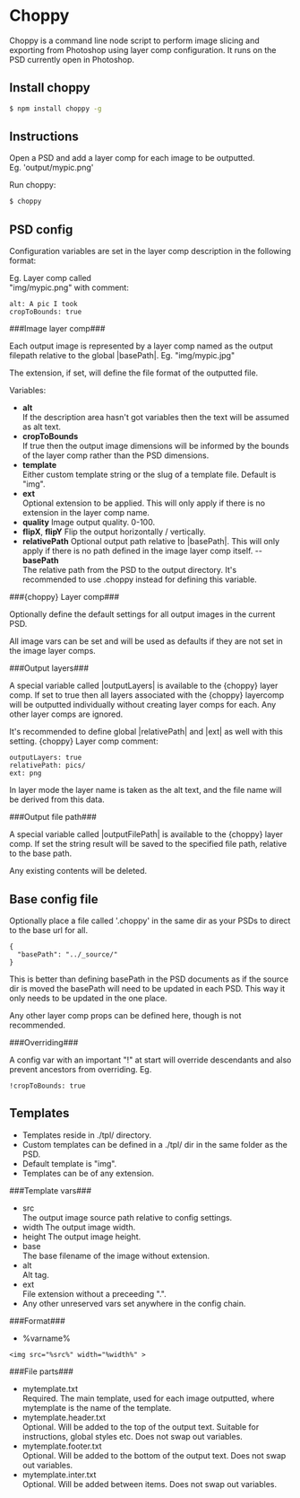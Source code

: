 Choppy
======

Choppy is a command line node script to perform image slicing and exporting from Photoshop 
using layer comp configuration. It runs on the PSD currently open in Photoshop.

Install choppy
--------------

```bash
$ npm install choppy -g
```

Instructions
------------

Open a PSD and add a layer comp for each image to be outputted.  
Eg. 'output/mypic.png'

Run choppy:
```bash
$ choppy
```

PSD config
----------

Configuration variables are set in the layer comp description in the following format:  

Eg. Layer comp called  
"img/mypic.png" with comment:
```
alt: A pic I took
cropToBounds: true
```

###Image layer comp###

Each output image is represented by a layer comp named as the output filepath relative
to the global |basePath|. Eg. "img/mypic.jpg" 

The extension, if set, will define the file format of the outputted file.

Variables:
- **alt**  
If the description area hasn't got variables then the text will be assumed as alt text.
- **cropToBounds**  
If true then the output image dimensions will be informed by the bounds of the layer comp 
rather than the PSD dimensions.
- **template**  
Either custom template string or the slug of a template file. Default is "img".
- **ext**  
Optional extension to be applied. This will only apply if there is no extension in the 
layer comp name.
- **quality**
Image output quality. 0-100.
- **flipX**, **flipY**
Flip the output horizontally / vertically.
- **relativePath**
Optional output path relative to |basePath|. This will only apply if there is no path
defined in the image layer comp itself.
-- **basePath**  
The relative path from the PSD to the output directory. 
It's recommended to use .choppy instead for defining this variable.

###{choppy} Layer comp###

Optionally define the default settings for all output images in the current PSD. 

All image vars can be set and will be used as defaults if they are not set in the image
layer comps.

###Output layers###

A special variable called |outputLayers| is available to the {choppy} layer comp. If set to true
then all layers associated with the {choppy} layercomp will be outputted 
individually without creating layer comps for each. Any other layer comps are ignored.

It's recommended to define global |relativePath| and |ext| as well with this setting.
{choppy} Layer comp comment:
```
outputLayers: true
relativePath: pics/
ext: png
```

In layer mode the layer name is taken as the alt text, and the file name will be derived 
from this data.

###Output file path###

A special variable called |outputFilePath| is available to the {choppy} layer comp. If 
set the string result will be saved to the specified file path, relative to the base path.

Any existing contents will be deleted.

Base config file
----------------

Optionally place a file called '.choppy' in the same dir as your PSDs to direct to the base
url for all. 

```
{
  "basePath": "../_source/"
}
```
This is better than defining basePath in the PSD documents as if the source dir is 
moved the basePath will need to be updated in each PSD. This way it only needs to be 
updated in the one place.

Any other layer comp props can be defined here, though is not recommended.

###Overriding###

A config var with an important "!" at start will override descendants and also prevent ancestors from
overriding. Eg.
```
!cropToBounds: true
```

Templates
---------

- Templates reside in ./tpl/ directory.
- Custom templates can be defined in a ./tpl/ dir in the same folder as the PSD.
- Default template is "img".
- Templates can be of any extension.

###Template vars###
- src  
The output image source path relative to config settings.
- width
The output image width.
- height
The output image height.
- base  
The base filename of the image without extension.
- alt  
Alt tag.
- ext  
File extension without a preceeding ".".
- Any other unreserved vars set anywhere in the config chain.

###Format###
- %varname%
```
<img src="%src%" width="%width%" >
```
 
###File parts###
- mytemplate.txt  
Required. The main template, used for each image outputted, where mytemplate is the 
name of the template.
- mytemplate.header.txt  
Optional. Will be added to the top of the output text. Suitable for instructions, global
styles etc. Does not swap out variables.
- mytemplate.footer.txt  
Optional. Will be added to the bottom of the output text. Does not swap out variables.
- mytemplate.inter.txt  
Optional. Will be added between items. Does not swap out variables.
